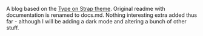 A blog based on the [Type on Strap theme](https://github.com/sylhare/Type-on-Strap). Original readme with documentation is renamed to docs.md. Nothing interesting extra added thus far - although I will be adding a dark mode and altering a bunch of other stuff.

